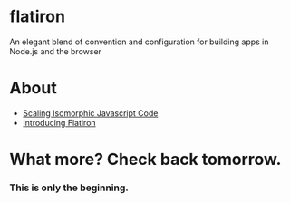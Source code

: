 # flatiron

An elegant blend of convention and configuration for building apps in Node.js and the browser

# About

* [Scaling Isomorphic Javascript Code](http://blog.nodejitsu.com/scaling-isomorphic-javascript-code)
* [Introducing Flatiron](http://blog.nodejitsu.com/introducing-flatiron)

# What more? Check back tomorrow.

### This is only the beginning.
